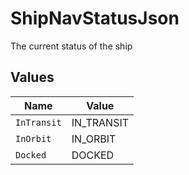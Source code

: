 # ShipNavStatusJson

The current status of the ship


## Values

| Name        | Value       |
| ----------- | ----------- |
| `InTransit` | IN_TRANSIT  |
| `InOrbit`   | IN_ORBIT    |
| `Docked`    | DOCKED      |